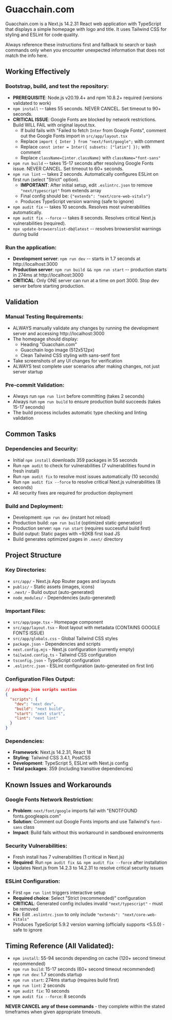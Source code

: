 # Guacchain.com

Guacchain.com is a Next.js 14.2.31 React web application with TypeScript that displays a simple homepage with logo and title. It uses Tailwind CSS for styling and ESLint for code quality.

Always reference these instructions first and fallback to search or bash commands only when you encounter unexpected information that does not match the info here.

## Working Effectively

### Bootstrap, build, and test the repository:
- **PREREQUISITE**: Node.js v20.19.4+ and npm 10.8.2+ required (versions validated to work)
- `npm install` -- takes 55 seconds. NEVER CANCEL. Set timeout to 90+ seconds.
- **CRITICAL ISSUE**: Google Fonts are blocked by network restrictions. Build WILL FAIL with original layout.tsx.
  - If build fails with "Failed to fetch `Inter` from Google Fonts", comment out the Google Fonts import in `src/app/layout.tsx`
  - Replace `import { Inter } from "next/font/google";` with comment
  - Replace `const inter = Inter({ subsets: ["latin"] });` with comment  
  - Replace `className={inter.className}` with `className="font-sans"`
- `npm run build` -- takes 15-17 seconds after resolving Google Fonts issue. NEVER CANCEL. Set timeout to 60+ seconds.
- `npm run lint` -- takes 2 seconds. Automatically configures ESLint on first run (select "Strict" option).
  - **IMPORTANT**: After initial setup, edit `.eslintrc.json` to remove `"next/typescript"` from extends array
  - Final config should be: `{"extends": "next/core-web-vitals"}`
  - Produces TypeScript version warning (safe to ignore)
- `npm audit fix` -- takes 10 seconds. Resolves most vulnerabilities automatically.
- `npm audit fix --force` -- takes 8 seconds. Resolves critical Next.js vulnerabilities (required).
- `npx update-browserslist-db@latest` -- resolves browserslist warnings during build

### Run the application:
- **Development server**: `npm run dev` -- starts in 1.7 seconds at http://localhost:3000
- **Production server**: `npm run build && npm run start` -- production starts in 274ms at http://localhost:3000
- **CRITICAL**: Only ONE server can run at a time on port 3000. Stop dev server before starting production.

## Validation

### Manual Testing Requirements:
- ALWAYS manually validate any changes by running the development server and accessing http://localhost:3000
- The homepage should display:
  - Heading "Guacchain.com" 
  - Guacchain logo image (512x512px)
  - Clean Tailwind CSS styling with sans-serif font
- Take screenshots of any UI changes for verification
- ALWAYS test complete user scenarios after making changes, not just server startup

### Pre-commit Validation:
- Always run `npm run lint` before committing (takes 2 seconds)
- Always run `npm run build` to ensure production build succeeds (takes 15-17 seconds)
- The build process includes automatic type checking and linting validation

## Common Tasks

### Dependencies and Security:
- Initial `npm install` downloads 359 packages in 55 seconds
- Run `npm audit` to check for vulnerabilities (7 vulnerabilities found in fresh install)
- Run `npm audit fix` to resolve most issues automatically (10 seconds)
- Run `npm audit fix --force` to resolve critical Next.js vulnerabilities (8 seconds)
- All security fixes are required for production deployment

### Build and Deployment:
- Development: `npm run dev` (instant hot reload)
- Production build: `npm run build` (optimized static generation)
- Production server: `npm run start` (requires successful build first)
- Build output: Static pages with ~92KB first load JS
- Build generates optimized pages in `.next/` directory

## Project Structure

### Key Directories:
- `src/app/` - Next.js App Router pages and layouts
- `public/` - Static assets (images, icons)
- `.next/` - Build output (auto-generated)
- `node_modules/` - Dependencies (auto-generated)

### Important Files:
- `src/app/page.tsx` - Homepage component
- `src/app/layout.tsx` - Root layout with metadata (CONTAINS GOOGLE FONTS ISSUE)
- `src/app/globals.css` - Global Tailwind CSS styles
- `package.json` - Dependencies and scripts
- `next.config.mjs` - Next.js configuration (currently empty)
- `tailwind.config.ts` - Tailwind CSS configuration
- `tsconfig.json` - TypeScript configuration
- `.eslintrc.json` - ESLint configuration (auto-generated on first lint)

### Configuration Files Output:
```json
// package.json scripts section
{
  "scripts": {
    "dev": "next dev",
    "build": "next build", 
    "start": "next start",
    "lint": "next lint"
  }
}
```

### Dependencies:
- **Framework**: Next.js 14.2.31, React 18
- **Styling**: Tailwind CSS 3.4.1, PostCSS
- **Development**: TypeScript 5, ESLint with Next.js config
- **Total packages**: 359 (including transitive dependencies)

## Known Issues and Workarounds

### Google Fonts Network Restriction:
- **Problem**: `next/font/google` imports fail with "ENOTFOUND fonts.googleapis.com"
- **Solution**: Comment out Google Fonts imports and use Tailwind's `font-sans` class
- **Impact**: Build fails without this workaround in sandboxed environments

### Security Vulnerabilities:
- Fresh install has 7 vulnerabilities (1 critical in Next.js)
- **Required**: Run `npm audit fix && npm audit fix --force` after installation
- Updates Next.js from 14.2.3 to 14.2.31 to resolve critical security issues

### ESLint Configuration:
- First `npm run lint` triggers interactive setup
- **Required choice**: Select "Strict (recommended)" configuration
- **CRITICAL**: Generated config includes invalid `"next/typescript"` - must be removed
- **Fix**: Edit `.eslintrc.json` to only include `"extends": "next/core-web-vitals"`
- Produces TypeScript 5.9.2 version warning (officially supports <5.5.0) - safe to ignore

## Timing Reference (All Validated):
- `npm install`: 55-94 seconds depending on cache (120+ second timeout recommended)
- `npm run build`: 15-17 seconds (60+ second timeout recommended) 
- `npm run dev`: 1.7 seconds startup
- `npm run start`: 274ms startup (requires build first)
- `npm run lint`: 2 seconds
- `npm audit fix`: 10 seconds
- `npm audit fix --force`: 8 seconds

**NEVER CANCEL any of these commands** - they complete within the stated timeframes when given appropriate timeouts.